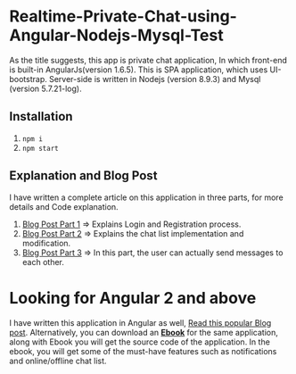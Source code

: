 # Realtime-Private-Chat-using-Angular-Nodejs-Mysql-Test
As the title suggests, this app is private chat application, In which front-end is built-in AngularJs(version 1.6.5). This is SPA application, which uses UI-bootstrap.
Server-side is written in Nodejs (version 8.9.3) and Mysql (version  5.7.21-log).


## Installation 
1. `npm i`
2. `npm start`

## Explanation and Blog Post
I have written a complete article on this application in three parts, for more details and Code explanation.

1. [Blog Post Part 1](http://www.codershood.info/2015/12/10/real-time-chatting-app-using-nodejs-mysql-angularjs-and-socket-io-part-1/)  => Explains Login and Registration process.
2. [Blog Post Part 2](http://www.codershood.info/2015/12/10/real-time-chatting-app-using-nodejs-mysql-angularjs-and-socket-io-part-2/)  => Explains the chat list implementation and modification.
3. [Blog Post Part 3](http://www.codershood.info/2015/12/10/real-time-chatting-app-using-nodejs-mysql-angularjs-and-socket-io-part-3/)  => In this part, the user can actually send messages to each other.

# Looking for Angular 2 and above
I have written this application in Angular as well, [Read this popular Blog post](http://www.codershood.info/2017/02/09/real-time-private-chatting-app-using-angular-2-nodejs-mongodb-socket-io-part-1/).
Alternatively, you can download an **[Ebook](http://www.codershood.info)** for the same application, along with Ebook you will get the source code of the application. In the ebook, you will get some of the must-have features such as notifications and online/offline chat list.